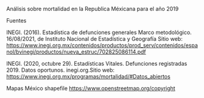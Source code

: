 Análisis sobre mortalidad en la Republica Méxicana para el año 2019


Fuentes   

INEGI. (2016). Estadística de defunciones generales Marco metodológico. 16/08/2021, de Instituto Nacional de Estadística y Geografía Sitio web: https://www.inegi.org.mx/contenidos/productos/prod_serv/contenidos/espanol/bvinegi/productos/nueva_estruc/702825086114.pdf

INEGI. (2020, octubre 29). Estadísticas Vitales. Defunciones registradas 2019. Datos oportunos. inegi.org.Sitio web:  
https://www.inegi.org.mx/programas/mortalidad/#Datos_abiertos

Mapas México shapefile
https://www.openstreetmap.org/copyright

